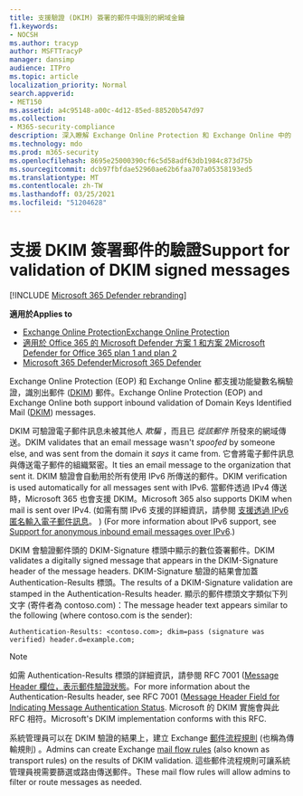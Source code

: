 ```yaml
---
title: 支援驗證 (DKIM) 簽署的郵件中識別的網域金鑰
f1.keywords:
- NOCSH
ms.author: tracyp
author: MSFTTracyP
manager: dansimp
audience: ITPro
ms.topic: article
localization_priority: Normal
search.appverid:
- MET150
ms.assetid: a4c95148-a00c-4d12-85ed-88520b547d97
ms.collection:
- M365-security-compliance
description: 深入瞭解 Exchange Online Protection 和 Exchange Online 中的 DKIM 已簽署郵件的驗證
ms.technology: mdo
ms.prod: m365-security
ms.openlocfilehash: 8695e25000390cf6c5d58adf63db1984c873d75b
ms.sourcegitcommit: dcb97fbfdae52960ae62b6faa707a05358193ed5
ms.translationtype: MT
ms.contentlocale: zh-TW
ms.lasthandoff: 03/25/2021
ms.locfileid: "51204628"
---
```

# <a name="support-for-validation-of-dkim-signed-messages"></a><span data-ttu-id="c548c-103">支援 DKIM 簽署郵件的驗證</span><span class="sxs-lookup"><span data-stu-id="c548c-103">Support for validation of DKIM signed messages</span></span>

[!INCLUDE [Microsoft 365 Defender rebranding](../includes/microsoft-defender-for-office.md)]

<span data-ttu-id="c548c-104">**適用於**</span><span class="sxs-lookup"><span data-stu-id="c548c-104">**Applies to**</span></span>
- [<span data-ttu-id="c548c-105">Exchange Online Protection</span><span class="sxs-lookup"><span data-stu-id="c548c-105">Exchange Online Protection</span></span>](exchange-online-protection-overview.md)
- [<span data-ttu-id="c548c-106">適用於 Office 365 的 Microsoft Defender 方案 1 和方案 2</span><span class="sxs-lookup"><span data-stu-id="c548c-106">Microsoft Defender for Office 365 plan 1 and plan 2</span></span>](defender-for-office-365.md)
- [<span data-ttu-id="c548c-107">Microsoft 365 Defender</span><span class="sxs-lookup"><span data-stu-id="c548c-107">Microsoft 365 Defender</span></span>](../defender/microsoft-365-defender.md)

<span data-ttu-id="c548c-108">Exchange Online Protection (EOP) 和 Exchange Online 都支援功能變數名稱驗證，識別出郵件 ([DKIM](https://www.rfc-editor.org/rfc/rfc6376.txt)) 郵件。</span><span class="sxs-lookup"><span data-stu-id="c548c-108">Exchange Online Protection (EOP) and Exchange Online both support inbound validation of Domain Keys Identified Mail ([DKIM](https://www.rfc-editor.org/rfc/rfc6376.txt)) messages.</span></span>

<span data-ttu-id="c548c-109">DKIM 可驗證電子郵件訊息未被其他人 *欺騙* ，而且已 *從該郵件* 所發來的網域傳送。</span><span class="sxs-lookup"><span data-stu-id="c548c-109">DKIM validates that an email message wasn't *spoofed* by someone else, and was sent from the domain it *says* it came from.</span></span> <span data-ttu-id="c548c-110">它會將電子郵件訊息與傳送電子郵件的組織緊密。</span><span class="sxs-lookup"><span data-stu-id="c548c-110">It ties an email message to the organization that sent it.</span></span> <span data-ttu-id="c548c-111">DKIM 驗證會自動用於所有使用 IPv6 所傳送的郵件。</span><span class="sxs-lookup"><span data-stu-id="c548c-111">DKIM verification is used automatically for all messages sent with IPv6.</span></span> <span data-ttu-id="c548c-112">當郵件透過 IPv4 傳送時，Microsoft 365 也會支援 DKIM。</span><span class="sxs-lookup"><span data-stu-id="c548c-112">Microsoft 365 also supports DKIM when mail is sent over IPv4.</span></span> <span data-ttu-id="c548c-113"> (如需有關 IPv6 支援的詳細資訊，請參閱 [支援透過 IPv6 匿名輸入電子郵件訊息](support-for-anonymous-inbound-email-messages-over-ipv6.md)。 ) </span><span class="sxs-lookup"><span data-stu-id="c548c-113">(For more information about IPv6 support, see [Support for anonymous inbound email messages over IPv6](support-for-anonymous-inbound-email-messages-over-ipv6.md).)</span></span>

<span data-ttu-id="c548c-114">DKIM 會驗證郵件頭的 DKIM-Signature 標頭中顯示的數位簽署郵件。</span><span class="sxs-lookup"><span data-stu-id="c548c-114">DKIM validates a digitally signed message that appears in the DKIM-Signature header of the message headers.</span></span> <span data-ttu-id="c548c-115">DKIM-Signature 驗證的結果會加蓋 Authentication-Results 標頭。</span><span class="sxs-lookup"><span data-stu-id="c548c-115">The results of a DKIM-Signature validation are stamped in the Authentication-Results header.</span></span> <span data-ttu-id="c548c-116">顯示的郵件標頭文字類似下列文字 (寄件者為 contoso.com)：</span><span class="sxs-lookup"><span data-stu-id="c548c-116">The message header text appears similar to the following (where contoso.com is the sender):</span></span>

 `Authentication-Results: <contoso.com>; dkim=pass (signature was verified) header.d=example.com;`

> [!NOTE]
> <span data-ttu-id="c548c-117">如需 Authentication-Results 標頭的詳細資訊，請參閱 RFC 7001 ([Message Header 欄位，表示郵件驗證狀態](https://www.rfc-editor.org/rfc/rfc7001.txt)。</span><span class="sxs-lookup"><span data-stu-id="c548c-117">For more information about the Authentication-Results header, see RFC 7001 ([Message Header Field for Indicating Message Authentication Status](https://www.rfc-editor.org/rfc/rfc7001.txt).</span></span> <span data-ttu-id="c548c-118">Microsoft 的 DKIM 實施會與此 RFC 相符。</span><span class="sxs-lookup"><span data-stu-id="c548c-118">Microsoft's DKIM implementation conforms with this RFC.</span></span>

<span data-ttu-id="c548c-119">系統管理員可以在 DKIM 驗證的結果上，建立 Exchange [郵件流程規則](/exchange/security-and-compliance/mail-flow-rules/mail-flow-rules) (也稱為傳輸規則) 。</span><span class="sxs-lookup"><span data-stu-id="c548c-119">Admins can create Exchange [mail flow rules](/exchange/security-and-compliance/mail-flow-rules/mail-flow-rules) (also known as transport rules) on the results of DKIM validation.</span></span> <span data-ttu-id="c548c-120">這些郵件流程規則可讓系統管理員視需要篩選或路由傳送郵件。</span><span class="sxs-lookup"><span data-stu-id="c548c-120">These mail flow rules will allow admins to filter or route messages as needed.</span></span>